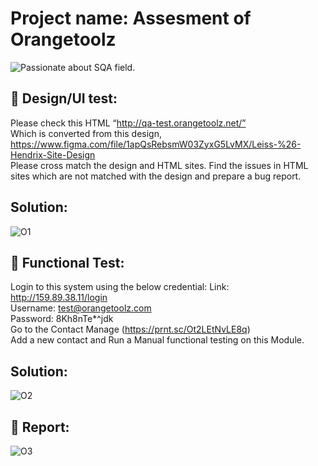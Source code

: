 # Project name: Assesment of Orangetoolz

![Passionate about SQA field.](https://orangetoolz.com/wp-content/uploads/2018/10/logo.png)

## 🌱 Design/UI  test: 
Please check this HTML   “http://qa-test.orangetoolz.net/”<br>Which is converted from this design, https://www.figma.com/file/1apQsRebsmW03ZyxG5LvMX/Leiss-%26-Hendrix-Site-Design<br>Please cross match the design and HTML sites. Find the issues in HTML sites which are not matched with the design and prepare a bug report.
 
## Solution: 
![O1](https://user-images.githubusercontent.com/68172428/200038569-7a695dfb-4004-4aba-9ac9-97e22258c019.PNG)

## 🌱 Functional Test:
Login to this system using the below credential: Link: http://159.89.38.11/login<br>
Username: test@orangetoolz.com<br>
Password: 8Kh8nTe*^jdk<br>
Go to the Contact Manage (https://prnt.sc/Ot2LEtNvLE8q)<br>
Add a new contact and Run a Manual functional testing on this Module.

## Solution:
![O2](https://user-images.githubusercontent.com/68172428/200038578-2c6c1f85-7938-4579-a0f4-546651282900.PNG)

## 🌱 Report:
![O3](https://user-images.githubusercontent.com/68172428/200038581-170e6e44-ad1e-438d-98de-ff3902a7a7cf.PNG)
